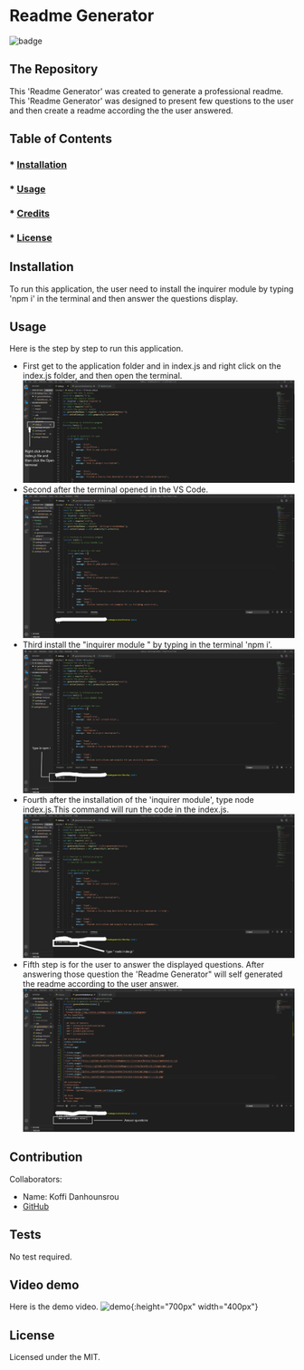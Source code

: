   # Readme Generator
  ![badge](https://img.shields.io/badge/License-MIT-brightgreen)
 ## The Repository
 This 'Readme Generator' was created to generate a professional readme. This 'Readme Generator' was designed to present few questions to the user and then create a readme according the the user answered.
 
   ## Table of Contents
   ### * [Installation](#installation)
   ### * [Usage](#usage)
   ### * [Credits](#credits)
   ### * [License](#license)
 
 ## Installation
 To run this application, the user need to install the inquirer module by typing 'npm i' in the terminal and then answer the questions display.
 ## Usage
 Here is the step by step to run this application.

 * First get to the application folder and in index.js and right click on the index.js folder, and then open the terminal.
 ![index](https://github.com/Koffidanh/readmegenerator/blob/main/Develop/images/index_js.png)
 * Second after the terminal opened in the VS Code.
 ![open terminal](https://github.com/Koffidanh/readmegenerator/blob/main/Develop/images/openterminal.png)
 * Third install the "inquirer module " by typing in the terminal 'npm i'.
 ![install inquirer](https://github.com/Koffidanh/readmegenerator/blob/main/Develop/images/npmi.png)
 * Fourth after the installation of the 'inquirer module', type node index.js.This command will run the code in the index.js.
 ![run code](https://github.com/Koffidanh/readmegenerator/blob/main/Develop/images/runcode.png)
 * Fifth step is for the user to answer the displayed questions. After answering those question the 'Readme Generator" will self generated the readme according to the user answer.
 ![answer questions](https://github.com/Koffidanh/readmegenerator/blob/main/Develop/images/questions.png)

 ## Contribution
 Collaborators: 
 * Name: Koffi Danhounsrou
 * [GitHub](https://github.com/Koffidanh)

 ## Tests
  No test required.
## Video demo
Here is the demo video.
![demo](https://github.com/Koffidanh/readmegenerator/blob/main/Develop/images/demo.gif){:height="700px" width="400px"}
 ## License
 Licensed under the MIT.
  
